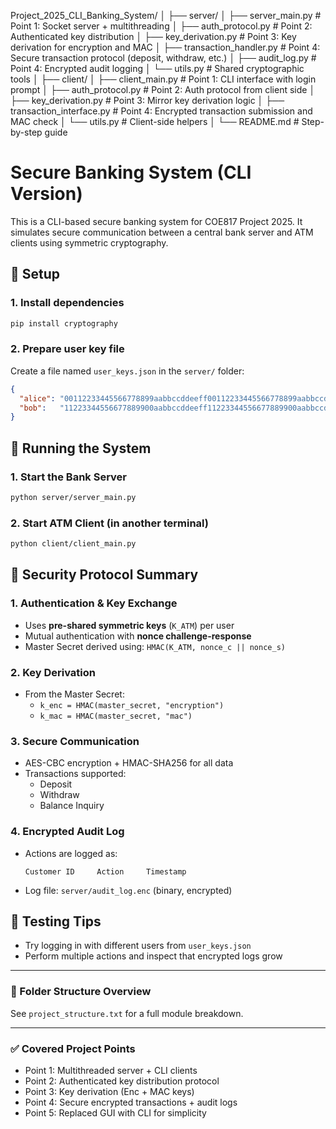 Project_2025_CLI_Banking_System/
│
├── server/
│   ├── server_main.py           # Point 1: Socket server + multithreading
│   ├── auth_protocol.py         # Point 2: Authenticated key distribution
│   ├── key_derivation.py        # Point 3: Key derivation for encryption and MAC
│   ├── transaction_handler.py   # Point 4: Secure transaction protocol (deposit, withdraw, etc.)
│   ├── audit_log.py             # Point 4: Encrypted audit logging
│   └── utils.py                 # Shared cryptographic tools
│
├── client/
│   ├── client_main.py           # Point 1: CLI interface with login prompt
│   ├── auth_protocol.py         # Point 2: Auth protocol from client side
│   ├── key_derivation.py        # Point 3: Mirror key derivation logic
│   ├── transaction_interface.py # Point 4: Encrypted transaction submission and MAC check
│   └── utils.py                 # Client-side helpers
│
└── README.md                   # Step-by-step guide

# Secure Banking System (CLI Version)

This is a CLI-based secure banking system for COE817 Project 2025. It simulates secure communication between a central bank server and ATM clients using symmetric cryptography.

## 🔧 Setup

### 1. Install dependencies
```bash
pip install cryptography
```

### 2. Prepare user key file
Create a file named `user_keys.json` in the `server/` folder:
```json
{
  "alice": "00112233445566778899aabbccddeeff00112233445566778899aabbccddeeff",
  "bob":   "11223344556677889900aabbccddeeff11223344556677889900aabbccddeeff"
}
```

## 🚀 Running the System

### 1. Start the Bank Server
```bash
python server/server_main.py
```

### 2. Start ATM Client (in another terminal)
```bash
python client/client_main.py
```

## 🔑 Security Protocol Summary

### 1. Authentication & Key Exchange
- Uses **pre-shared symmetric keys** (`K_ATM`) per user
- Mutual authentication with **nonce challenge-response**
- Master Secret derived using: `HMAC(K_ATM, nonce_c || nonce_s)`

### 2. Key Derivation
- From the Master Secret:
  - `k_enc = HMAC(master_secret, "encryption")`
  - `k_mac = HMAC(master_secret, "mac")`

### 3. Secure Communication
- AES-CBC encryption + HMAC-SHA256 for all data
- Transactions supported:
  - Deposit
  - Withdraw
  - Balance Inquiry

### 4. Encrypted Audit Log
- Actions are logged as:
  ```
  Customer ID     Action     Timestamp
  ```
- Log file: `server/audit_log.enc` (binary, encrypted)

## 🧪 Testing Tips
- Try logging in with different users from `user_keys.json`
- Perform multiple actions and inspect that encrypted logs grow

---

### 📁 Folder Structure Overview
See `project_structure.txt` for a full module breakdown.

---

### ✅ Covered Project Points
- Point 1: Multithreaded server + CLI clients
- Point 2: Authenticated key distribution protocol
- Point 3: Key derivation (Enc + MAC keys)
- Point 4: Secure encrypted transactions + audit logs
- Point 5: Replaced GUI with CLI for simplicity